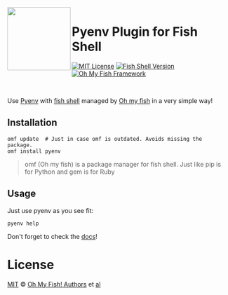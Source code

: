 <img src="https://cdn.rawgit.com/oh-my-fish/oh-my-fish/e4f1c2e0219a17e2c748b824004c8d0b38055c16/docs/logo.svg" align="left" width="144px" height="144px"/>

# Pyenv Plugin for Fish Shell

[![MIT License](https://img.shields.io/badge/license-MIT-007EC7.svg?style=flat-square)](/LICENSE)
[![Fish Shell Version](https://img.shields.io/badge/fish-v2.2.0-007EC7.svg?style=flat-square)](http://fishshell.com)
[![Oh My Fish Framework](https://img.shields.io/badge/Oh%20My%20Fish-Framework-007EC7.svg?style=flat-square)](https://www.github.com/oh-my-fish/oh-my-fish)

<br/>

Use [Pyenv][pyenv] with [fish shell][fish-shell] managed by [Oh my
fish][omf-link] in a very simple way!

## Installation

```fish
omf update  # Just in case omf is outdated. Avoids missing the package.
omf install pyenv
```

> omf (Oh my fish) is a package manager for fish shell. Just like pip is for
> Python and gem is for Ruby

## Usage

Just use pyenv as you see fit:

```fish
pyenv help
```

Don't forget to check the [docs][pyenv-docs]!

# License

[MIT][mit] © [Oh My Fish! Authors][author] et [al][contributors]


[mit]:            http://opensource.org/licenses/MIT
[author]:         https://github.com/oh-my-fish/plugin-pyenv/blob/master/LICENSE
[contributors]:   https://github.com/oh-my-fish/plugin-pyenv/graphs/contributors
[omf-link]:       https://github.com/oh-my-fish/oh-my-fish
[fish-shell]:     https://fishshell.com
[pyenv]:          https://github.com/pyenv/pyenv
[pyenv-docs]:     https://github.com/pyenv/pyenv/blob/master/COMMANDS.md#command-reference

[license-badge]:  https://img.shields.io/badge/license-MIT-007EC7.svg?style=flat-square

